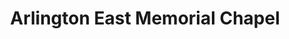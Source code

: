 ---
title: "Arlington East Memorial Chapel"
url: /pasig/arlington-east-memorial-chapel/
shop: funeral directors
---